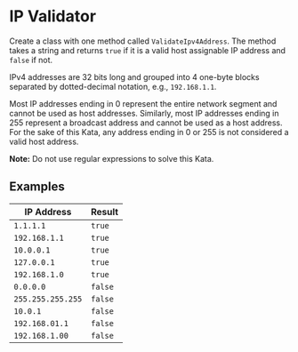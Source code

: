 # IP Validator

Create a class with one method called `ValidateIpv4Address`. The method takes a string and returns `true` if it is a valid host assignable IP address and `false` if not.

IPv4 addresses are 32 bits long and grouped into 4 one-byte blocks separated by dotted-decimal notation, e.g., `192.168.1.1`.

Most IP addresses ending in 0 represent the entire network segment and cannot be used as host addresses. Similarly, most IP addresses ending in 255 represent a broadcast address and cannot be used as a host address. For the sake of this Kata, any address ending in 0 or 255 is not considered a valid host address.

**Note:** Do not use regular expressions to solve this Kata.

## Examples

| IP Address       | Result |
|------------------|--------|
| `1.1.1.1`        | `true` |
| `192.168.1.1`    | `true` |
| `10.0.0.1`       | `true` |
| `127.0.0.1`      | `true` |
| `192.168.1.0`    | `true` |
| `0.0.0.0`        | `false`|
| `255.255.255.255`| `false`|
| `10.0.1`         | `false`|
| `192.168.01.1`   | `false`|
| `192.168.1.00`   | `false`|
